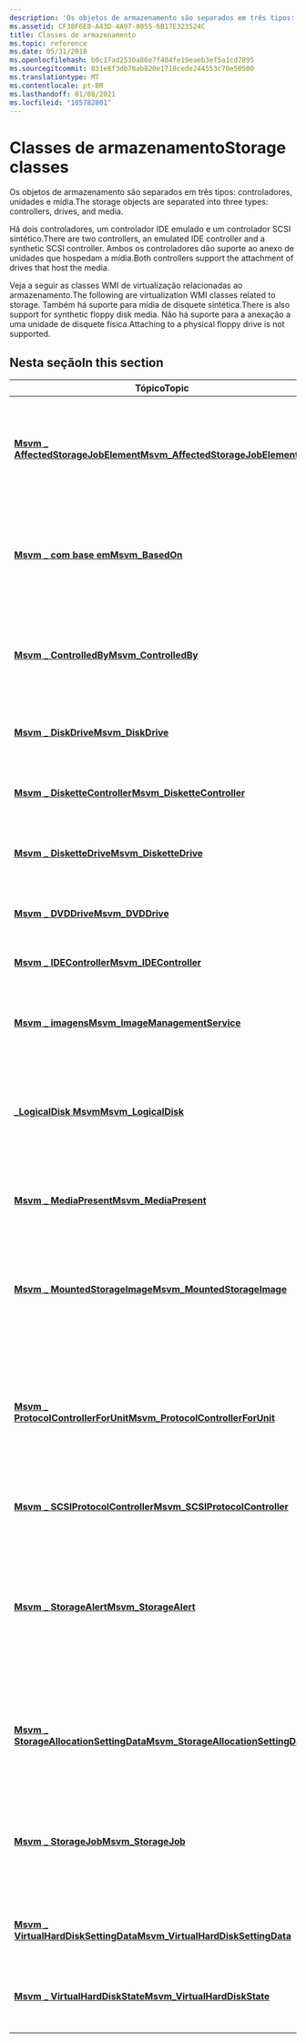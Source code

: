 ```yaml
---
description: 'Os objetos de armazenamento são separados em três tipos: controladores, unidades e mídia.'
ms.assetid: CF38F6E8-A43D-4A97-8055-6B17E323524C
title: Classes de armazenamento
ms.topic: reference
ms.date: 05/31/2018
ms.openlocfilehash: b0c17ad2530a86e7f404fe19eaeb3ef5a1cd7895
ms.sourcegitcommit: 831e8f3db78ab820e1710cede244553c70e50500
ms.translationtype: MT
ms.contentlocale: pt-BR
ms.lasthandoff: 01/08/2021
ms.locfileid: "105782801"
---
```

# <a name="storage-classes"></a><span data-ttu-id="cebfd-103">Classes de armazenamento</span><span class="sxs-lookup"><span data-stu-id="cebfd-103">Storage classes</span></span>

<span data-ttu-id="cebfd-104">Os objetos de armazenamento são separados em três tipos: controladores, unidades e mídia.</span><span class="sxs-lookup"><span data-stu-id="cebfd-104">The storage objects are separated into three types: controllers, drives, and media.</span></span>

<span data-ttu-id="cebfd-105">Há dois controladores, um controlador IDE emulado e um controlador SCSI sintético.</span><span class="sxs-lookup"><span data-stu-id="cebfd-105">There are two controllers, an emulated IDE controller and a synthetic SCSI controller.</span></span> <span data-ttu-id="cebfd-106">Ambos os controladores dão suporte ao anexo de unidades que hospedam a mídia.</span><span class="sxs-lookup"><span data-stu-id="cebfd-106">Both controllers support the attachment of drives that host the media.</span></span>

<span data-ttu-id="cebfd-107">Veja a seguir as classes WMI de virtualização relacionadas ao armazenamento.</span><span class="sxs-lookup"><span data-stu-id="cebfd-107">The following are virtualization WMI classes related to storage.</span></span> <span data-ttu-id="cebfd-108">Também há suporte para mídia de disquete sintética.</span><span class="sxs-lookup"><span data-stu-id="cebfd-108">There is also support for synthetic floppy disk media.</span></span> <span data-ttu-id="cebfd-109">Não há suporte para a anexação a uma unidade de disquete física.</span><span class="sxs-lookup"><span data-stu-id="cebfd-109">Attaching to a physical floppy drive is not supported.</span></span>

## <a name="in-this-section"></a><span data-ttu-id="cebfd-110">Nesta seção</span><span class="sxs-lookup"><span data-stu-id="cebfd-110">In this section</span></span>



| <span data-ttu-id="cebfd-111">Tópico</span><span class="sxs-lookup"><span data-stu-id="cebfd-111">Topic</span></span>                                                                                      | <span data-ttu-id="cebfd-112">Descrição</span><span class="sxs-lookup"><span data-stu-id="cebfd-112">Description</span></span>                                                                                                                                                                                                       |
|--------------------------------------------------------------------------------------------|-------------------------------------------------------------------------------------------------------------------------------------------------------------------------------------------------------------------|
| [<span data-ttu-id="cebfd-113">**Msvm \_ AffectedStorageJobElement**</span><span class="sxs-lookup"><span data-stu-id="cebfd-113">**Msvm\_AffectedStorageJobElement**</span></span>](msvm-affectedstoragejobelement.md)<br/>       | <span data-ttu-id="cebfd-114">Representa a associação entre um trabalho e os elementos gerenciados que podem ser afetados pela sua execução.</span><span class="sxs-lookup"><span data-stu-id="cebfd-114">Represents the association between a job and the managed elements that may be affected by its execution.</span></span><br/>                                                                                               |
| [<span data-ttu-id="cebfd-115">**Msvm \_ com base em**</span><span class="sxs-lookup"><span data-stu-id="cebfd-115">**Msvm\_BasedOn**</span></span>](msvm-basedon.md)<br/>                                           | <span data-ttu-id="cebfd-116">Uma associação que descreve como as extensões de armazenamento podem ser montadas de extensões de nível inferior.</span><span class="sxs-lookup"><span data-stu-id="cebfd-116">An association that describes how storage extents can be assembled from lower level extents.</span></span><br/>                                                                                                           |
| [<span data-ttu-id="cebfd-117">**Msvm \_ ControlledBy**</span><span class="sxs-lookup"><span data-stu-id="cebfd-117">**Msvm\_ControlledBy**</span></span>](msvm-controlledby.md)<br/>                                 | <span data-ttu-id="cebfd-118">Associa um dispositivo de armazenamento ao controlador de armazenamento que possui o dispositivo.</span><span class="sxs-lookup"><span data-stu-id="cebfd-118">Associates a storage device with the storage controller that owns the device.</span></span><br/>                                                                                                                          |
| [<span data-ttu-id="cebfd-119">**Msvm \_ DiskDrive**</span><span class="sxs-lookup"><span data-stu-id="cebfd-119">**Msvm\_DiskDrive**</span></span>](msvm-diskdrive.md)<br/>                                       | <span data-ttu-id="cebfd-120">Representa uma unidade de disco rígido dentro de uma máquina virtual.</span><span class="sxs-lookup"><span data-stu-id="cebfd-120">Represents a hard disk drive inside of a virtual machine.</span></span><br/>                                                                                                                                              |
| [<span data-ttu-id="cebfd-121">**Msvm \_ DisketteController**</span><span class="sxs-lookup"><span data-stu-id="cebfd-121">**Msvm\_DisketteController**</span></span>](msvm-diskettecontroller.md)<br/>                     | <span data-ttu-id="cebfd-122">Representa o controlador de disquete na máquina virtual.</span><span class="sxs-lookup"><span data-stu-id="cebfd-122">Represents the floppy controller in the virtual machine.</span></span><br/>                                                                                                                                               |
| [<span data-ttu-id="cebfd-123">**Msvm \_ DisketteDrive**</span><span class="sxs-lookup"><span data-stu-id="cebfd-123">**Msvm\_DisketteDrive**</span></span>](msvm-diskettedrive.md)<br/>                               | <span data-ttu-id="cebfd-124">Representa uma unidade de disquete dentro da máquina virtual.</span><span class="sxs-lookup"><span data-stu-id="cebfd-124">Represents a floppy drive inside the virtual machine.</span></span><br/>                                                                                                                                                  |
| [<span data-ttu-id="cebfd-125">**Msvm \_ DVDDrive**</span><span class="sxs-lookup"><span data-stu-id="cebfd-125">**Msvm\_DVDDrive**</span></span>](msvm-dvddrive.md)<br/>                                         | <span data-ttu-id="cebfd-126">Representa uma unidade de DVD dentro de uma máquina virtual.</span><span class="sxs-lookup"><span data-stu-id="cebfd-126">Represents a DVD drive inside of a virtual machine.</span></span><br/>                                                                                                                                                    |
| [<span data-ttu-id="cebfd-127">**Msvm \_ IDEController**</span><span class="sxs-lookup"><span data-stu-id="cebfd-127">**Msvm\_IDEController**</span></span>](msvm-idecontroller.md)<br/>                               | <span data-ttu-id="cebfd-128">Representa um controlador IDE.</span><span class="sxs-lookup"><span data-stu-id="cebfd-128">Represents an IDE controller.</span></span><br/>                                                                                                                                                                          |
| [<span data-ttu-id="cebfd-129">**Msvm \_ imagens**</span><span class="sxs-lookup"><span data-stu-id="cebfd-129">**Msvm\_ImageManagementService**</span></span>](msvm-imagemanagementservice.md)<br/>             | <span data-ttu-id="cebfd-130">Gerencia os arquivos de mídia virtual (. VHD,. vhdx,. ISO ou. VFD) para uma máquina virtual.</span><span class="sxs-lookup"><span data-stu-id="cebfd-130">Manages the virtual media (.vhd, .vhdx, .iso, or .vfd files) for a virtual machine.</span></span><br/>                                                                                                                    |
| [<span data-ttu-id="cebfd-131">**\_LogicalDisk Msvm**</span><span class="sxs-lookup"><span data-stu-id="cebfd-131">**Msvm\_LogicalDisk**</span></span>](msvm-logicaldisk.md)<br/>                                   | <span data-ttu-id="cebfd-132">Representa a mídia da unidade de armazenamento e é usada para preencher as unidades de armazenamento.</span><span class="sxs-lookup"><span data-stu-id="cebfd-132">Represents storage drive media and is used to populate the storage drives.</span></span><br/>                                                                                                                             |
| [<span data-ttu-id="cebfd-133">**Msvm \_ MediaPresent**</span><span class="sxs-lookup"><span data-stu-id="cebfd-133">**Msvm\_MediaPresent**</span></span>](msvm-mediapresent.md)<br/>                                 | <span data-ttu-id="cebfd-134">Associa uma unidade de armazenamento à mídia inserida na unidade.</span><span class="sxs-lookup"><span data-stu-id="cebfd-134">Associates a storage drive with the media inserted into the drive.</span></span><br/>                                                                                                                                     |
| [<span data-ttu-id="cebfd-135">**Msvm \_ MountedStorageImage**</span><span class="sxs-lookup"><span data-stu-id="cebfd-135">**Msvm\_MountedStorageImage**</span></span>](msvm-mountedstorageimage.md)<br/>                   | <span data-ttu-id="cebfd-136">Fornece informações detalhadas sobre uma imagem de armazenamento montada manualmente.</span><span class="sxs-lookup"><span data-stu-id="cebfd-136">Provides detailed information about a manually mounted storage image.</span></span><br/>                                                                                                                                  |
| [<span data-ttu-id="cebfd-137">**Msvm \_ ProtocolControllerForUnit**</span><span class="sxs-lookup"><span data-stu-id="cebfd-137">**Msvm\_ProtocolControllerForUnit**</span></span>](msvm-protocolcontrollerforunit.md)<br/>       | <span data-ttu-id="cebfd-138">Essa associação indica que uma subclasse de dispositivo lógico (por exemplo, um volume de armazenamento) é conectada por meio de um controlador de protocolo específico.</span><span class="sxs-lookup"><span data-stu-id="cebfd-138">This association indicates that a subclass of logical device (for example a storage volume) is connected through a specific protocol controller.</span></span><br/>                                                       |
| [<span data-ttu-id="cebfd-139">**Msvm \_ SCSIProtocolController**</span><span class="sxs-lookup"><span data-stu-id="cebfd-139">**Msvm\_SCSIProtocolController**</span></span>](msvm-scsiprotocolcontroller.md)<br/>             | <span data-ttu-id="cebfd-140">Representa um controlador SCSI sintético.</span><span class="sxs-lookup"><span data-stu-id="cebfd-140">Represents a synthetic SCSI controller.</span></span><br/>                                                                                                                                                                |
| [<span data-ttu-id="cebfd-141">**Msvm \_ StorageAlert**</span><span class="sxs-lookup"><span data-stu-id="cebfd-141">**Msvm\_StorageAlert**</span></span>](msvm-storagealert.md)<br/>                                 | <span data-ttu-id="cebfd-142">Representa um evento que é gerado cada vez que a propriedade **OperationalStatus** da classe [**Msvm \_ ResourcePool**](msvm-resourcepool.md) ou [**Msvm \_ LogicalDisk**](msvm-logicaldisk.md) é alterada.</span><span class="sxs-lookup"><span data-stu-id="cebfd-142">Represents an event that is raised each time the **OperationalStatus** property of the [**Msvm\_ResourcePool**](msvm-resourcepool.md) or [**Msvm\_LogicalDisk**](msvm-logicaldisk.md) class changes.</span></span><br/> |
| [<span data-ttu-id="cebfd-143">**Msvm \_ StorageAllocationSettingData**</span><span class="sxs-lookup"><span data-stu-id="cebfd-143">**Msvm\_StorageAllocationSettingData**</span></span>](msvm-storageallocationsettingdata.md)<br/> | <span data-ttu-id="cebfd-144">Representa as configurações especificamente relacionadas à alocação do armazenamento virtual.</span><span class="sxs-lookup"><span data-stu-id="cebfd-144">Represents settings specifically related to the allocation of virtual storage.</span></span><br/>                                                                                                                         |
| [<span data-ttu-id="cebfd-145">**Msvm \_ StorageJob**</span><span class="sxs-lookup"><span data-stu-id="cebfd-145">**Msvm\_StorageJob**</span></span>](msvm-storagejob.md)<br/>                                     | <span data-ttu-id="cebfd-146">Representa um trabalho de operação de armazenamento criado pelo serviço de gerenciamento de imagens Microsoft Hyper-V.</span><span class="sxs-lookup"><span data-stu-id="cebfd-146">Represents a storage operation job created by the Microsoft Hyper-V Image Management Service.</span></span><br/>                                                                                                          |
| [<span data-ttu-id="cebfd-147">**Msvm \_ VirtualHardDiskSettingData**</span><span class="sxs-lookup"><span data-stu-id="cebfd-147">**Msvm\_VirtualHardDiskSettingData**</span></span>](msvm-virtualharddisksettingdata.md)<br/>     | <span data-ttu-id="cebfd-148">Fornece dados de configuração para um disco rígido virtual.</span><span class="sxs-lookup"><span data-stu-id="cebfd-148">Provides setting data for a virtual hard disk.</span></span><br/>                                                                                                                                                         |
| [<span data-ttu-id="cebfd-149">**Msvm \_ VirtualHardDiskState**</span><span class="sxs-lookup"><span data-stu-id="cebfd-149">**Msvm\_VirtualHardDiskState**</span></span>](msvm-virtualharddiskstate.md)<br/>                 | <span data-ttu-id="cebfd-150">Fornece informações de estado para uma imagem de disco rígido virtual existente.</span><span class="sxs-lookup"><span data-stu-id="cebfd-150">Provides state information for an existing virtual hard disk image.</span></span><br/>                                                                                                                                    |



 

 

 




